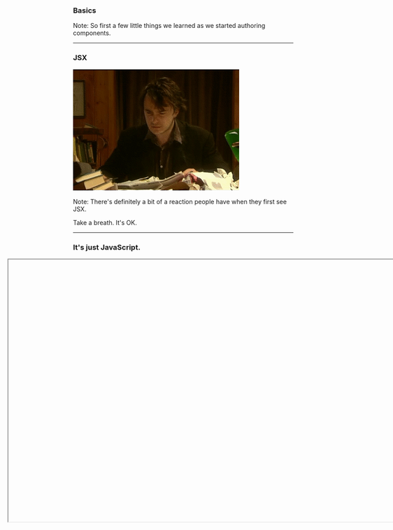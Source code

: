 ### Basics

Note:
So first a few little things we learned as we started authoring components.

---

### JSX
![jsx](../../images/jsx.gif)<!-- .element: class="fragment" width="600" -->

Note:
There's definitely a bit of a reaction people have when they first see JSX.

Take a breath. It's OK. 

---

### It's just JavaScript.

<iframe width="1280px" style="max-width: 1280px; margin-left: -150px;" height="600px" data-src="https://facebook.github.io/react/jsx-compiler.html" />  


Note:
It takes a bit of getting used to, but it makes a lot of sense.

The first thing we tried to do was figure out a way to extract the templates back out to a separate files. This is definitely doable, but misses one of the main benefits of a component based approach — that a seperation of technologies is NOT the same as a separation of concerns.

Having the markup and display logic co-located actually makes for a much nicer development flow.


---

### Use `displayName`

---

<a href="subl://open?url=file:///Users/vim/code/sketches/wdcnz-2015-react-tips-and-tricks/code-samples/use-display-name.js"><img src="../../images/use-display-name.png" style="margin-top: -60px; border: 0;" /></a>

Note:
Use displayName. 

It's really helpfule when debugging. It's used in Chrome Inspector you saw before, and in the performance addon I'll show you in a bit.

 You get for free if you're defining components and assigning them to a named variable. 

---

### Don't `render` to the `body` tag

---

<a href="subl://open?url=file:///Users/vim/code/sketches/wdcnz-2015-react-tips-and-tricks/code-samples/dont-render-to-body.js"><img src="../../images/dont-render-to-body.png" style="margin-top: -60px; border: 0;" /></a>


Note:
We used to render to body, thinking in made sense for React to manage the whole page, since it was a single page app.

But we also use Googles WebFont loader which likes to add lot's of classes to the body tag, so this didn't go so well.

---

### `props` vs `state`

Note:
A common source of confusion for us initially was the diference between props and state.

This was something that tripped us up a bit when we first started writing components.

---

<a href="subl://open?url=file:///Users/vim/code/sketches/wdcnz-2015-react-tips-and-tricks/code-samples/props-vs-state.js"><img src="../../images/props-vs-state.png" style="margin-top: -60px; border: 0;" /></a>

Note:
It's useful to think of props as context — passed into a component, and immutable by that component.

If a component needs to persist some local data as part if it's life, we can store this as mutable state in the component. 

Here you can see that the projectId passed into the Add CollaboratorOverlay is a property - it's owned by the parent, and won't be changed by the Collaborator component.

But this component _will_ show a form with an email and message field, so it needs some state to track the values if these fields.
